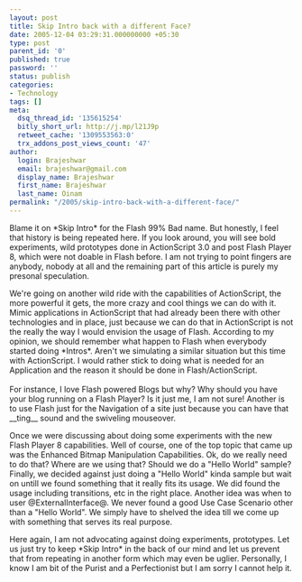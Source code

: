 ```yaml
---
layout: post
title: Skip Intro back with a different Face?
date: 2005-12-04 03:29:31.000000000 +05:30
type: post
parent_id: '0'
published: true
password: ''
status: publish
categories:
- Technology
tags: []
meta:
  dsq_thread_id: '135615254'
  bitly_short_url: http://j.mp/l21J9p
  retweet_cache: '1309553563:0'
  trx_addons_post_views_count: '47'
author:
  login: Brajeshwar
  email: brajeshwar@gmail.com
  display_name: Brajeshwar
  first_name: Brajeshwar
  last_name: Oinam
permalink: "/2005/skip-intro-back-with-a-different-face/"
---
```

<p>Blame it on *Skip Intro* for the Flash 99% Bad name. But honestly, I feel that history is being repeated here. If you look around, you will see bold experiments, wild prototypes done in ActionScript 3.0 and post Flash Player 8, which were not doable in Flash before. I am not trying to point fingers are anybody, nobody at all and the remaining part of this article is purely my presonal speculation.</p>
<p>We're going on another wild ride with the capabilities of ActionScript, the more powerful it gets, the more crazy and cool things we can do with it. Mimic applications in ActionScript that had already been there with other technologies and in place, just because we can do that in ActionScript is not the really the way I would envision the usage of Flash. According to my opinion, we should remember what happen to Flash when everybody started doing *Intros*. Aren't we simulating a similar situation but this time with ActionScript. I would rather stick to doing what is needed for an Application and the reason it should be done in Flash/ActionScript.<br />
<!--more--><br />
For instance, I love Flash powered Blogs but why? Why should you have your blog running on a Flash Player? Is it just me, I am not sure! Another is to use Flash just for the Navigation of a site just because you can have that __ting__ sound and the swiveling mouseover.</p>
<p>Once we were discussing about doing some experiments with the new Flash Player 8 capabilities. Well of course, one of the top topic that came up was the Enhanced Bitmap Manipulation Capabilities. Ok, do we really need to do that? Where are we using that? Should we do a "Hello World" sample? Finally, we decided against just doing a "Hello World" kinda sample but wait on untill we found something that it really fits its usage. We did found the usage including transitions, etc in the right place. Another idea was when to user @ExternalInterface@. We never found a good Use Case Scenario other than a "Hello World". We simply have to shelved the idea till we come up with something that serves its real purpose.</p>
<p>Here again, I am not advocating against doing experiments, prototypes. Let us just try to keep *Skip Intro* in the back of our mind and let us prevent that from repeating in another form which may even be uglier. Personally, I know I am bit of the Purist and a Perfectionist but I am sorry I cannot help it.</p>
